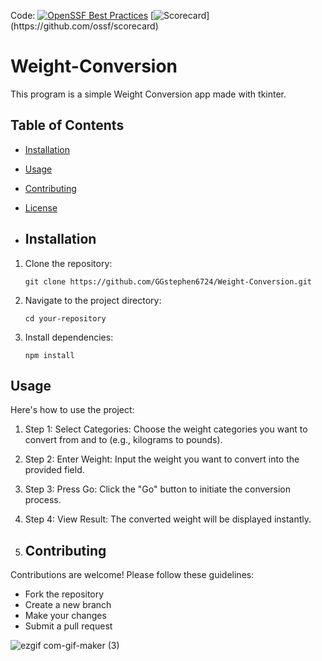 
Code: [![OpenSSF Best Practices](https://www.bestpractices.dev/projects/8599/badge)](https://www.bestpractices.dev/projects/8599) 
[![Scorecard](https://img.shields.io/endpoint?url=(https://securityscorecards.dev/viewer/?uri=github.com%2FGGstephen6724%2FWeight-Conversion))](https://github.com/ossf/scorecard)



# Weight-Conversion
This program is a simple Weight Conversion app made with tkinter. 

## Table of Contents

- [Installation](#installation)
- [Usage](#usage)
- [Contributing](#contributing)
- [License](#license)

- ## Installation

1. Clone the repository:
   ```
   git clone https://github.com/GGstephen6724/Weight-Conversion.git
   ```
2. Navigate to the project directory:
   ```
   cd your-repository
   ```
3. Install dependencies:
   ```
   npm install
   ```

## Usage

Here's how to use the project:

1. Step 1: Select Categories: Choose the weight categories you want to convert from and to (e.g., kilograms to pounds).
2. Step 2: Enter Weight: Input the weight you want to convert into the provided field.
3. Step 3: Press Go: Click the "Go" button to initiate the conversion process.
4. Step 4: View Result: The converted weight will be displayed instantly.

5. ## Contributing

Contributions are welcome! Please follow these guidelines:

- Fork the repository
- Create a new branch
- Make your changes
- Submit a pull request


![ezgif com-gif-maker (3)](https://user-images.githubusercontent.com/92836017/175224415-c7cef131-d8ff-41c2-81dc-5eecee6f48db.gif)
